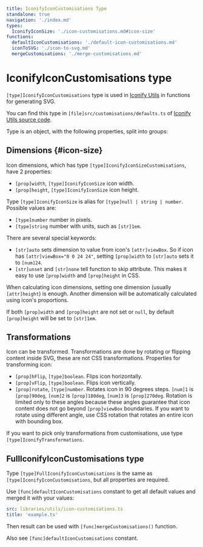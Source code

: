 ```yaml
title: IconifyIconCustomisations Type
standalone: true
navigation: './index.md'
types:
  IconifyIconSize: './icon-customisations.md#icon-size'
functions:
  defaultIconCustomisations: './default-icon-customisations.md'
  iconToSVG: './icon-to-svg.md'
  mergeCustomisations: './merge-customisations.md'
```

# IconifyIconCustomisations type

`[type]IconifyIconCustomisations` type is used in [Iconify Utils](./index.md) in functions for generating SVG.

You can find this type in `[file]src/customisations/defaults.ts` of [Iconify Utils source code](https://github.com/iconify/iconify/tree/main/packages/utils).

Type is an object, with the following properties, split into groups:

## Dimensions {#icon-size}

Icon dimensions, which has type `[type]IconifyIconSizeCustomisations`, have 2 properties:

- `[prop]width`, `[type]IconifyIconSize` icon width.
- `[prop]height`, `[type]IconifyIconSize` icon height.

Type `[type]IconifyIconSize` is alias for `[type]null | string | number`. Possible values are:

- `[type]number` number in pixels.
- `[type]string` number with units, such as `[str]1em`.

There are several special keywords:

- `[str]auto` sets dimension to value from icon's `[attr]viewBox`. So if icon has `[attr]viewBox="0 0 24 24"`, setting `[prop]width` to `[str]auto` sets it to `[num]24`.
- `[str]unset` and `[str]none` tell function to skip attribute. This makes it easy to use `[prop]width` and `[prop]height` in CSS.

When calculating icon dimensions, setting one dimension (usually `[attr]height`) is enough. Another dimension will be automatically calculated using icon's proportions.

If both `[prop]width` and `[prop]height` are not set or `null`, by default `[prop]height` will be set to `[str]1em`.

## Transformations

Icon can be transformed. Transformations are done by rotating or flipping content inside SVG, these are not CSS transformations. Properties for transforming icon:

- `[prop]hFlip`, `[type]boolean`. Flips icon horizontally.
- `[prop]vFlip`, `[type]boolean`. Flips icon vertically.
- `[prop]rotate`, `[type]number`. Rotates icon in 90 degrees steps. `[num]1` is `[prop]90deg`, `[num]2` is `[prop]180deg`, `[num]3` is `[prop]270deg`. Rotation is limited only to these angles because these angles guarantee that icon content does not go beyond `[prop]viewBox` boundaries. If you want to rotate using different angle, use CSS rotation that rotates an entire icon with bounding box.

If you want to pick only transformations from customisations, use type `[type]IconifyTransformations`.

## FullIconifyIconCustomisations type

Type `[type]FullIconifyIconCustomisations` is the same as `[type]IconifyIconCustomisations`, but all properties are required.

Use `[func]defaultIconCustomisations` constant to get all default values and merged it with your values:

```yaml
src: libraries/utils/icon-customisations.ts
title: 'example.ts'
```

Then result can be used with `[func]mergeCustomisations()` function.

Also see `[func]defaultIconCustomisations` constant.
